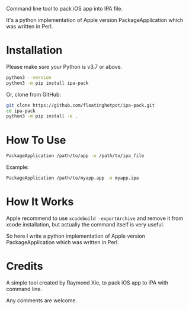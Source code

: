 
Command line tool to pack iOS app into IPA file.

It's a python implementation of Apple version PackageApplication which was written in Perl.

# Installation #

Please make sure your Python is v3.7 or above.

```bash
python3 --version
python3 -m pip install ipa-pack
```

Or, clone from GitHub:
```bash
git clone https://github.com/floatinghotpot/ipa-pack.git
cd ipa-pack
python3 -m pip install -e .
```

# How To Use #

```bash
PackageApplication /path/to/app -o /path/to/ipa_file
```

Example:
```bash
PackageApplication /path/to/myapp.app -o myapp.ipa
```

# How It Works #

Apple recommend to use `xcodebuild -exportArchive` and remove it from xcode installation, but actually the command itself is very useful.

So here I write a python implementation of Apple version PackageApplication which was written in Perl.

# Credits #

A simple tool created by Raymond Xie, to pack iOS app to IPA with command line.

Any comments are welcome.
